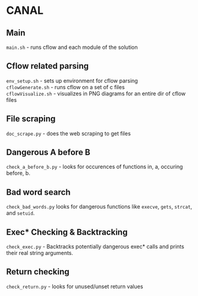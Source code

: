 # CANAL


## Main
`main.sh` - runs cflow and each module of the solution 

## Cflow related parsing
`env_setup.sh` - sets up environment for cflow parsing  
`cflowGenerate.sh` - runs cflow on a set of c files  
`cflowVisualize.sh` - visualizes in PNG diagrams for an entire dir of cflow files

## File scraping 
`doc_scrape.py` - does the web scraping to get files

## Dangerous A before B
`check_a_before_b.py` - looks for occurences of functions in, a, occuring before, b.

## Bad word search
`check_bad_words.py` looks for dangerous functions like `execve`, `gets`, `strcat`, and `setuid`.

## Exec* Checking & Backtracking
`check_exec.py` - Backtracks potentially dangerous exec* calls and prints their real string arguments.

## Return checking
`check_return.py` - looks for unused/unset return values
